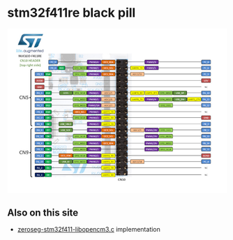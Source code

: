 # stm32f411re black pill

![](pinout.jpg)

## Also on this site

* [zeroseg-stm32f411-libopencm3.c](../zeroseg/zeroseg-stm32f411-libopencm3.c) implementation
